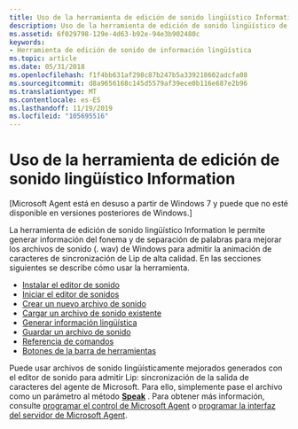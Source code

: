 ```yaml
---
title: Uso de la herramienta de edición de sonido lingüístico Information
description: Uso de la herramienta de edición de sonido lingüístico de Microsoft
ms.assetid: 6f029798-129e-4d63-b92e-94e3b902480c
keywords:
- Herramienta de edición de sonido de información lingüística
ms.topic: article
ms.date: 05/31/2018
ms.openlocfilehash: f1f4bb631af298c87b247b5a339218602adcfa08
ms.sourcegitcommit: d8a9656168c145d5579af39ece0b116e687e2b96
ms.translationtype: MT
ms.contentlocale: es-ES
ms.lasthandoff: 11/19/2019
ms.locfileid: "105695516"
---
```

# <a name="using-the-linguistic-information-sound-editing-tool"></a>Uso de la herramienta de edición de sonido lingüístico Information

\[Microsoft Agent está en desuso a partir de Windows 7 y puede que no esté disponible en versiones posteriores de Windows.\]

La herramienta de edición de sonido lingüístico Information le permite generar información del fonema y de separación de palabras para mejorar los archivos de sonido (. wav) de Windows para admitir la animación de caracteres de sincronización de Lip de alta calidad. En las secciones siguientes se describe cómo usar la herramienta.

-   [Instalar el editor de sonido](installing-the-sound-editor.md)
-   [Iniciar el editor de sonidos](starting-the-sound-editor.md)
-   [Crear un nuevo archivo de sonido](creating-a-new-sound-file.md)
-   [Cargar un archivo de sonido existente](loading-an-existing-sound-file.md)
-   [Generar información lingüística](generating-linguistic-information.md)
-   [Guardar un archivo de sonido](saving-a-sound-file.md)
-   [Referencia de comandos](command-reference.md)
-   [Botones de la barra de herramientas](toolbar-buttons.md)

Puede usar archivos de sonido lingüísticamente mejorados generados con el editor de sonido para admitir Lip: sincronización de la salida de caracteres del agente de Microsoft. Para ello, simplemente pase el archivo como un parámetro al método [**Speak**](speak-method.md) . Para obtener más información, consulte [programar el control de Microsoft Agent](programming-the-microsoft-agent-control.md) o [programar la interfaz del servidor de Microsoft Agent](programming-the-microsoft-agent-server-interface.md).

 

 




